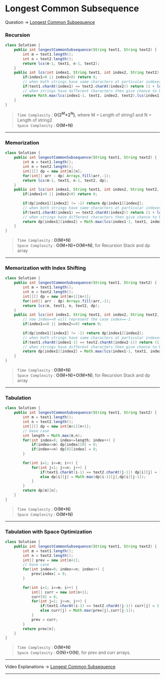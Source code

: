 # Longest Common Subsequence
Question -> [Longest Common Subsequence](https://leetcode.com/problems/longest-common-subsequence/)    

### Recursion
```java
class Solution {
    public int longestCommonSubsequence(String text1, String text2) {
        int m = text1.length();
        int n = text2.length();
        return lcs(m-1, text1, n-1, text2);
    }
    public int lcs(int index1, String text1, int index2, String text2) {
        if(index1<0 || index2<0) return 0;
        // when both strings have same characters at particular indexes then move to the next indexes of both strings
        if(text1.charAt(index1) == text2.charAt(index2)) return (1 + lcs(index1-1, text1, index2-1, text2));
        // when strings have different characters then give chance to both the strings to match with next indexes
        return Math.max(lcs(index1-1, text1, index2, text2),lcs(index1, text1, index2-1, text2));
    }
}
```           
> `Time Complexity` : **O(2<sup>M</sup>\*2<sup>N</sup>)**, where M = Length of string1 and N = Length of string2          
> `Space Complexity` : **O(M+N)**    
---
### Memorization
```java
class Solution {
    public int longestCommonSubsequence(String text1, String text2) {
        int m = text1.length();
        int n = text2.length();
        int[][] dp = new int[m][n];
        for(int[] arr : dp) Arrays.fill(arr,-1);
        return lcs(m-1, text1, n-1, text2, dp);
    }
    public int lcs(int index1, String text1, int index2, String text2, int[][] dp) {
        if(index1<0 || index2<0) return 0;
        
        if(dp[index1][index2] != -1) return dp[index1][index2];
        // when both strings have same characters at particular indexes then move to the next idexes
        if(text1.charAt(index1) == text2.charAt(index2)) return (1 + lcs(index1-1, text1, index2-1, text2, dp));
        // when strings have different characters then give chance to both the strings to match with next indexes
        return dp[index1][index2] = Math.max(lcs(index1-1, text1, index2, text2, dp),lcs(index1, text1, index2-1, text2, dp));
    }
}
```
> `Time Complexity` : **O(M\*N)**           
> `Space Complexity` : **O(M+N)+O(M\*N)**, for Recursion Stack and dp array
---
### Memorization with Index Shifting
```java
class Solution {
    public int longestCommonSubsequence(String text1, String text2) {
        int m = text1.length();
        int n = text2.length();
        int[][] dp = new int[m+1][n+1];
        for(int[] arr : dp) Arrays.fill(arr,-1);
        return lcs(m, text1, n, text2, dp);
    }
    public int lcs(int index1, String text1, int index2, String text2, int[][] dp) {
        // now index==0 will represent the case index==-1
        if(index1==0 || index2==0) return 0;
        
        if(dp[index1][index2] != -1) return dp[index1][index2];
        // when both strings have same characters at particular indexes then move to the next idexes
        if(text1.charAt(index1-1) == text2.charAt(index2-1)) return (1 + lcs(index1-1, text1, index2-1, text2, dp));
        // when strings have different characters then give chance to both the strings to match with next indexes
        return dp[index1][index2] = Math.max(lcs(index1-1, text1, index2, text2, dp),lcs(index1, text1, index2-1, text2, dp));
    }
}
```
> `Time Complexity` : **O(M\*N)**            
> `Space Complexity` : **O(M+N)+O(M\*N)**, for Recursion Stack and dp array
---
### Tabulation
```java
class Solution {
    public int longestCommonSubsequence(String text1, String text2) {
        int m = text1.length();
        int n = text2.length();
        int[][] dp = new int[m+1][n+1];
        // base case
        int length = Math.max(m,n);
        for(int index=0; index<=length; index++) {
            if(index<=m) dp[index][0] = 0;
            if(index<=n) dp[0][index] = 0;
        }
        
        for(int i=1; i<=m; i++) {
            for(int j=1; j<=n; j++) {
                if(text1.charAt(i-1) == text2.charAt(j-1)) dp[i][j] = 1 + dp[i-1][j-1];
                else dp[i][j] = Math.max(dp[i-1][j],dp[i][j-1]);
            }
        }
        return dp[m][n];
    }
}
```
> `Time Complexity` : **O(M\*N)**             
> `Space Complexity` : **O(M\*N)** 
---
### Tabulation with Space Optimization
```java
class Solution {
    public int longestCommonSubsequence(String text1, String text2) {
        int m = text1.length();
        int n = text2.length();
        int[] prev = new int[n+1];
        // base case
        for(int index=0; index<=n; index++) {
            prev[index] = 0;
        }
        
        for(int i=1; i<=m; i++) {
            int[] curr = new int[n+1];
            curr[0] = 0;
            for(int j=1; j<=n; j++) {
                if(text1.charAt(i-1) == text2.charAt(j-1)) curr[j] = 1 + prev[j-1];
                else curr[j] = Math.max(prev[j],curr[j-1]);
            }
            prev = curr;
        }
        return prev[n];
    }
}
```
> `Time Complexity` : **O(M\*N)**           
> `Space Complexity` : **O(N)+O(N)**, for prev and curr arrays.
---
Video Explanations -> [Longest Common Subsequence](https://youtu.be/NPZn9jBrX8U?list=PLgUwDviBIf0qUlt5H_kiKYaNSqJ81PMMY)   
<hr>
